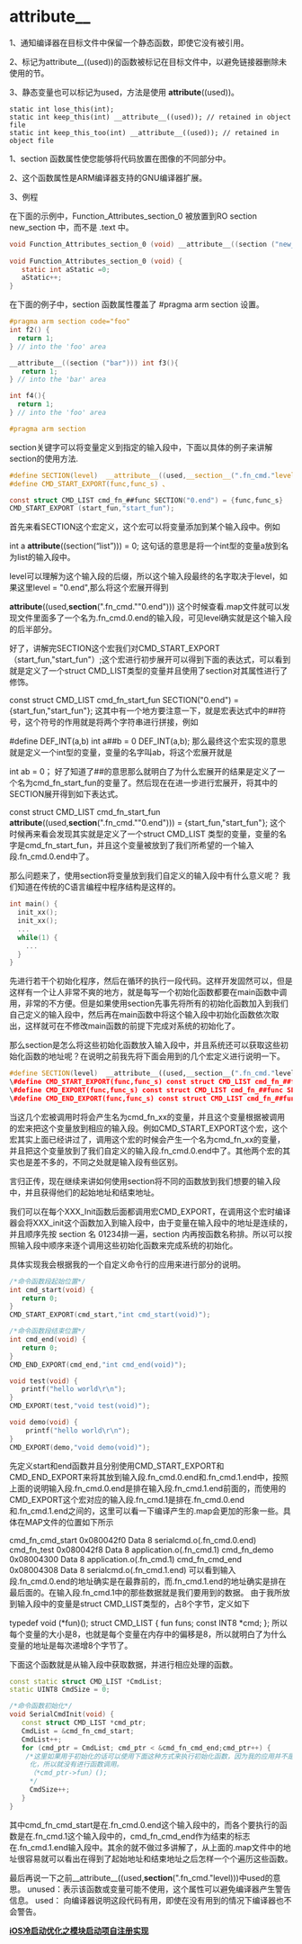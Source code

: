 # attribute__

1、通知编译器在目标文件中保留一个静态函数，即使它没有被引用。

2、标记为attribute__((used))的函数被标记在目标文件中，以避免链接器删除未使用的节。

3、静态变量也可以标记为used，方法是使用 __attribute__((used))。

```
static int lose_this(int);
static int keep_this(int) __attribute__((used)); // retained in object file
static int keep_this_too(int) __attribute__((used)); // retained in object file
```

1、section 函数属性使您能够将代码放置在图像的不同部分中。

2、这个函数属性是ARM编译器支持的GNU编译器扩展。

3、例程

在下面的示例中，Function_Attributes_section_0 被放置到RO section new_section 中，而不是 .text 中。

```c
void Function_Attributes_section_0 (void) __attribute__((section ("new_section")));
 
void Function_Attributes_section_0 (void) {
   static int aStatic =0;
   aStatic++;
}
```

在下面的例子中，section 函数属性覆盖了 #pragma arm section 设置。

```c
#pragma arm section code="foo"
int f2() {
  return 1;
} // into the 'foo' area

__attribute__((section ("bar"))) int f3(){
   return 1;
} // into the 'bar' area

int f4(){
  return 1;
} // into the 'foo' area

#pragma arm section
```

section关键字可以将变量定义到指定的输入段中，下面以具体的例子来讲解section的使用方法.

```c
#define SECTION(level)  __attribute__((used,__section__(".fn_cmd."level)))
#define CMD_START_EXPORT(func,func_s) 、

const struct CMD_LIST cmd_fn_##func SECTION("0.end") = {func,func_s}
CMD_START_EXPORT (start_fun,"start_fun");
```

首先来看SECTION这个宏定义，这个宏可以将变量添加到某个输入段中。例如

int a __attribute__((section(“list”))) = 0;
这句话的意思是将一个int型的变量a放到名为list的输入段中。

level可以理解为这个输入段的后缀，所以这个输入段最终的名字取决于level，如果这里level = "0.end",那么将这个宏展开得到

 __attribute__((used,__section__(".fn_cmd.""0.end")))
这个时候查看.map文件就可以发现文件里面多了一个名为.fn_cmd.0.end的输入段，可见level确实就是这个输入段的后半部分。

好了，讲解完SECTION这个宏我们对CMD_START_EXPORT（start_fun,"start_fun"）;这个宏进行初步展开可以得到下面的表达式，可以看到就是定义了一个struct CMD_LIST类型的变量并且使用了section对其属性进行了修饰。

const struct CMD_LIST cmd_fn_start_fun SECTION("0.end") = {start_fun,"start_fun"};
这其中有一个地方要注意一下，就是宏表达式中的##符号，这个符号的作用就是将两个字符串进行拼接，例如

\#define DEF_INT(a,b) int a##b = 0
DEF_INT(a,b);
那么最终这个宏实现的意思就是定义一个int型的变量，变量的名字叫ab，将这个宏展开就是

int ab = 0；
好了知道了##的意思那么就明白了为什么宏展开的结果是定义了一个名为cmd_fn_start_fun的变量了。然后现在在进一步进行宏展开，将其中的SECTION展开得到如下表达式。

const struct CMD_LIST cmd_fn_start_fun __attribute__((used,__section__(".fn_cmd.""0.end"))) = {start_fun,"start_fun"};
这个时候再来看会发现其实就是定义了一个struct CMD_LIST 类型的变量，变量的名字是cmd_fn_start_fun，并且这个变量被放到了我们所希望的一个输入段.fn_cmd.0.end中了。



那么问题来了，使用section将变量放到我们自定义的输入段中有什么意义呢？
我们知道在传统的C语言编程中程序结构是这样的。

```c
int main() {
  init_xx();
  init_xx();
  ...
  while(1) {
    ...
  }
}
```

先进行若干个初始化程序，然后在循环的执行一段代码。这样开发固然可以，但是这样有一个让人非常不爽的地方，就是每写一个初始化函数都要在main函数中调用，非常的不方便。但是如果使用section先事先将所有的初始化函数加入到我们自己定义的输入段中，然后再在main函数中将这个输入段中初始化函数依次取出，这样就可在不修改main函数的前提下完成对系统的初始化了。

那么section是怎么将这些初始化函数放入输入段中，并且系统还可以获取这些初始化函数的地址呢？在说明之前我先将下面会用到的几个宏定义进行说明一下。

```c++
#define SECTION(level)  __attribute__((used,__section__(".fn_cmd."level)))
\#define CMD_START_EXPORT(func,func_s) const struct CMD_LIST cmd_fn_##func SECTION("0.end") = {func,func_s}
\#define CMD_EXPORT(func,func_s) const struct CMD_LIST cmd_fn_##func SECTION("1") = {func,func_s}
\#define CMD_END_EXPORT(func,func_s) const struct CMD_LIST cmd_fn_##func SECTION("1.end") = {func,func_s}
```


当这几个宏被调用时将会产生名为cmd_fn_xx的变量，并且这个变量根据被调用的宏来把这个变量放到相应的输入段。例如CMD_START_EXPORT这个宏，这个宏其实上面已经讲过了，调用这个宏的时候会产生一个名为cmd_fn_xx的变量，并且把这个变量放到了我们自定义的输入段.fn_cmd.0.end中了。其他两个宏的其实也是差不多的，不同之处就是输入段有些区别。

言归正传，现在继续来讲如何使用section将不同的函数放到我们想要的输入段中，并且获得他们的起始地址和结束地址。

我们可以在每个XXX_Init函数后面都调用宏CMD_EXPORT，在调用这个宏时编译器会将XXX_init这个函数加入到输入段中，由于变量在输入段中的地址是连续的，并且顺序先按 section 名 01234排一遍，section 内再按函数名称排。所以可以按照输入段中顺序来逐个调用这些初始化函数来完成系统的初始化。

具体实现我会根据我的一个自定义命令行的应用来进行部分的说明。

```c++
/*命令函数段起始位置*/
int cmd_start(void) {
   return 0;
}
CMD_START_EXPORT(cmd_start,"int cmd_start(void)");

/*命令函数段结束位置*/
int cmd_end(void) {
   return 0;
}
CMD_END_EXPORT(cmd_end,"int cmd_end(void)");

void test(void) {
   printf("hello world\r\n");
}
CMD_EXPORT(test,"void test(void)");

void demo(void) {
    printf("hello world\r\n");
}
CMD_EXPORT(demo,"void demo(void)");
```

先定义start和end函数并且分别使用CMD_START_EXPORT和CMD_END_EXPORT来将其放到输入段.fn_cmd.0.end和.fn_cmd.1.end中，按照上面的说明输入段.fn_cmd.0.end是排在输入段.fn_cmd.1.end前面的，而使用的CMD_EXPORT这个宏对应的输入段.fn_cmd.1是排在.fn_cmd.0.end和.fn_cmd.1.end之间的，这里可以看一下编译产生的.map会更加的形象一些。具体在MAP文件的位置如下所示

 cmd_fn_cmd_start             0x080042f0  Data      8  serialcmd.o(.fn_cmd.0.end)
 cmd_fn_test                        0x080042f8  Data      8  application.o(.fn_cmd.1)
 cmd_fn_demo                    0x08004300  Data      8  application.o(.fn_cmd.1)
 cmd_fn_cmd_end              0x08004308  Data      8  serialcmd.o(.fn_cmd.1.end)
可以看到输入段.fn_cmd.0.end的地址确实是在最靠前的，而.fn_cmd.1.end的地址确实是排在最后面的。在输入段.fn_cmd.1中的那些数据就是我们要用到的数据。 由于我所放到输入段中的变量是struct CMD_LIST类型的，占8个字节，定义如下

typedef void (*fun)();
struct CMD_LIST {
    fun funs;
    const INT8 *cmd;
};
所以每个变量的大小是8，也就是每个变量在内存中的偏移是8，所以就明白了为什么变量的地址是每次递增8个字节了。

下面这个函数就是从输入段中获取数据，并进行相应处理的函数。

```c++
const static struct CMD_LIST *CmdList;
static UINT8 CmdSize = 0;

/*命令函数初始化*/
void SerialCmdInit(void) {
   const struct CMD_LIST *cmd_ptr;
   CmdList = &cmd_fn_cmd_start;
   CmdList++;
   for (cmd_ptr = CmdList; cmd_ptr < &cmd_fn_cmd_end;cmd_ptr++) {
    /*这里如果用于初始化的话可以使用下面这种方式来执行初始化函数，因为我的应用并不是用于初始       
     化，所以就没有进行函数调用。
     （*cmd_ptr->fun）();
     */
     CmdSize++;
   }
}
```

其中cmd_fn_cmd_start是在.fn_cmd.0.end这个输入段中的，而各个要执行的函数是在.fn_cmd.1这个输入段中的，cmd_fn_cmd_end作为结束的标志在.fn_cmd.1.end输入段中。其余的就不做过多讲解了，从上面的.map文件中的地址很容易就可以看出在得到了起始地址和结束地址之后怎样一个个遍历这些函数。

最后再说一下之前__attribute__((used,__section__(".fn_cmd."level)))中used的意思。
unused：表示该函数或变量可能不使用，这个属性可以避免编译器产生警告信息。
used： 向编译器说明这段代码有用，即使在没有用到的情况下编译器也不会警告。



[**iOS冷启动优化之模块启动项自注册实现**](https://www.jianshu.com/p/0e46b744bee0?utm_campaign=hugo)
